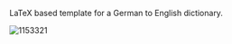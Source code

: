 LaTeX based template for a German to English dictionary.





![1153321](https://user-images.githubusercontent.com/7897103/169252718-25937c49-2292-4115-890e-64080cab37df.jpg)




